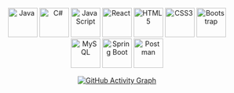 <p align="center">
  <img src="https://cdn.jsdelivr.net/gh/devicons/devicon/icons/java/java-original.svg" height="60" title="Java"/>
  <img src="https://cdn.jsdelivr.net/gh/devicons/devicon/icons/csharp/csharp-original.svg" height="60" title="C#"/>
  <img src="https://cdn.jsdelivr.net/gh/devicons/devicon/icons/javascript/javascript-original.svg" height="60" title="JavaScript"/>
  <img src="https://cdn.jsdelivr.net/gh/devicons/devicon/icons/react/react-original.svg" height="60" title="React"/>
  <img src="https://cdn.jsdelivr.net/gh/devicons/devicon/icons/html5/html5-original.svg" height="60" title="HTML5"/>
  <img src="https://cdn.jsdelivr.net/gh/devicons/devicon/icons/css3/css3-original.svg" height="60" title="CSS3"/>
  <img src="https://cdn.jsdelivr.net/gh/devicons/devicon/icons/bootstrap/bootstrap-original.svg" height="60" title="Bootstrap"/>
  <img src="https://cdn.jsdelivr.net/gh/devicons/devicon/icons/mysql/mysql-original.svg" height="60" title="MySQL"/>
  <img src="https://cdn.jsdelivr.net/gh/devicons/devicon/icons/spring/spring-original.svg" height="60" title="Spring Boot"/>
  <img src="https://cdn.jsdelivr.net/gh/devicons/devicon/icons/postman/postman-original.svg" height="60" title="Postman"/>
</p>  
<p align="center">
  <a href="https://github.com/galazel?tab=repositories" title="Click to see the repositories I contribute to">
    <img 
      src="https://github-readme-activity-graph.vercel.app/graph?username=galazel&theme=tokyo-night&hide_border=true&bg_color=0d1117&line=ff9dce&point=f8d847&area=true&area_color=ff9dce&custom_title=Contribution%20Graph" 
      alt="GitHub Activity Graph" 
    />
  </a>
</p>


